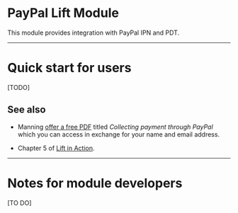 PayPal Lift Module
==================

This module provides integration with PayPal IPN and PDT.

----

Quick start for users
=====================

[TODO]

See also
--------

* Manning [offer a free PDF](http://www.manning.com/free/excerpt_perrett_a.html) titled _Collecting payment through PayPal_ which you can access in exchange for your name and email address.

* Chapter 5 of [Lift in Action](http://www.manning.com/perrett/).

----

Notes for module developers
===========================

[TO DO]





